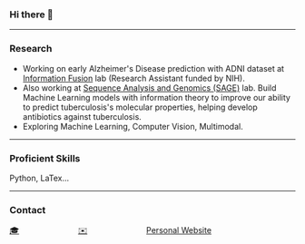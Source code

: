 ### Hi there 👋

<!--
**ShiyunWa/ShiyunWa** is a ✨ _special_ ✨ repository because its `README.md` (this file) appears on your GitHub profile.

Here are some ideas to get you started:

- 🔭 I’m currently working on ...
- 🌱 I’m currently learning ...
- 👯 I’m looking to collaborate on ...
- 🤔 I’m looking for help with ...
- 💬 Ask me about ...
- 📫 How to reach me: ...
- 😄 Pronouns: ...
- ⚡ Fun fact: ...
-->

---

### Research
- Working on early Alzheimer's Disease prediction with ADNI dataset at [Information Fusion](https://groups.cs.umass.edu/infofusion/home/) lab (Research Assistant funded by NIH).
- Also working at [Sequence Analysis and Genomics (SAGE)](https://sage.cs.umass.edu/) lab. Build Machine Learning models with information theory to improve our ability to predict tuberculosis's molecular properties, helping develop antibiotics against tuberculosis.
- Exploring Machine Learning, Computer Vision, Multimodal.

---

### Proficient Skills
Python, LaTex...

---

### Contact
[🎓](https://scholar.google.com/citations?user=gXR51yIAAAAJ&hl=en) <span style="margin-left:100px;">[✉️](mailto:shiyun.wa23@imperial.ac.uk)</span> <span style="margin-left:100px;">[Personal Website](https://acse-sw5223.github.io/)</span>
